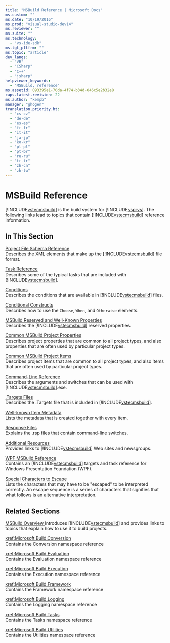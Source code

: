 ```yaml
---
title: "MSBuild Reference | Microsoft Docs"
ms.custom: ""
ms.date: "10/19/2016"
ms.prod: "visual-studio-dev14"
ms.reviewer: ""
ms.suite: ""
ms.technology: 
  - "vs-ide-sdk"
ms.tgt_pltfrm: ""
ms.topic: "article"
dev_langs: 
  - "VB"
  - "CSharp"
  - "C++"
  - "jsharp"
helpviewer_keywords: 
  - "MSBuild, reference"
ms.assetid: 093395e1-70da-4f74-b34d-046c5e2b32e8
caps.latest.revision: 22
ms.author: "kempb"
manager: "ghogen"
translation.priority.ht: 
  - "cs-cz"
  - "de-de"
  - "es-es"
  - "fr-fr"
  - "it-it"
  - "ja-jp"
  - "ko-kr"
  - "pl-pl"
  - "pt-br"
  - "ru-ru"
  - "tr-tr"
  - "zh-cn"
  - "zh-tw"
---
```

# MSBuild Reference
[!INCLUDE[vstecmsbuild](../extensibility/includes/vstecmsbuild_md.md)] is the build system for [!INCLUDE[vsprvs](../code-quality/includes/vsprvs_md.md)]. The following links lead to topics that contain [!INCLUDE[vstecmsbuild](../extensibility/includes/vstecmsbuild_md.md)] reference information.  
  
## In This Section  
 [Project File Schema Reference](../reference/msbuild-project-file-schema-reference.md)  
 Describes the XML elements that make up the [!INCLUDE[vstecmsbuild](../extensibility/includes/vstecmsbuild_md.md)] file format.  
  
 [Task Reference](../reference/msbuild-task-reference.md)  
 Describes some of the typical tasks that are included with [!INCLUDE[vstecmsbuild](../extensibility/includes/vstecmsbuild_md.md)].  
  
 [Conditions](../reference/msbuild-conditions.md)  
 Describes the conditions that are available in [!INCLUDE[vstecmsbuild](../extensibility/includes/vstecmsbuild_md.md)] files.  
  
 [Conditional Constructs](../reference/msbuild-conditional-constructs.md)  
 Describes how to use the `Choose`, `When`, and `Otherwise` elements.  
  
 [MSBuild Reserved and Well-Known Properties](../reference/msbuild-reserved-and-well-known-properties.md)  
 Describes the [!INCLUDE[vstecmsbuild](../extensibility/includes/vstecmsbuild_md.md)] reserved properties.  
  
 [Common MSBuild Project Properties](../reference/common-msbuild-project-properties.md)  
 Describes project properties that are common to all project types, and also properties that are often used by particular project types.  
  
 [Common MSBuild Project Items](../reference/common-msbuild-project-items.md)  
 Describes project items that are common to all project types, and also items that are often used by particular project types.  
  
 [Command-Line Reference](../reference/msbuild-command-line-reference.md)  
 Describes the arguments and switches that can be used with [!INCLUDE[vstecmsbuild](../extensibility/includes/vstecmsbuild_md.md)].exe.  
  
 [.Targets Files](../reference/msbuild-.targets-files.md)  
 Describes the .Targets file that is included in [!INCLUDE[vstecmsbuild](../extensibility/includes/vstecmsbuild_md.md)].  
  
 [Well-known Item Metadata](../reference/msbuild-well-known-item-metadata.md)  
 Lists the metadata that is created together with every item.  
  
 [Response Files](../reference/msbuild-response-files.md)  
 Explains the .rsp files that contain command-line switches.  
  
 [Additional Resources](../reference/additional-resources-for-msbuild.md)  
 Provides links to [!INCLUDE[vstecmsbuild](../extensibility/includes/vstecmsbuild_md.md)] Web sites and newsgroups.  
  
 [WPF MSBuild Reference](../reference/wpf-msbuild-reference.md)  
 Contains an [!INCLUDE[vstecmsbuild](../extensibility/includes/vstecmsbuild_md.md)] targets and task reference for Windows Presentation Foundation (WPF).  
  
 [Special Characters to Escape](../reference/special-characters-to-escape.md)  
 Lists the characters that may have to be "escaped" to be interpreted correctly. An escape sequence is a series of characters that signifies that what follows is an alternative interpretation.  
  
## Related Sections  
 [MSBuild Overview  ](https://www.microsoftonedoc.com/#/organizations/e6f6a65cf14f462597b64ac058dbe1d0/projects/3fedad16-eaf1-41a6-8f96-0c1949c68f32/containers/a3daf831-1c5f-4bbe-964d-503870caf874/tocpaths/d920ff78-3d00-482b-80a5-743ae3c8ab10/locales/en-US)
 Introduces [!INCLUDE[vstecmsbuild](../extensibility/includes/vstecmsbuild_md.md)] and provides links to topics that explain how to use it to build projects.  
  
 <xref:Microsoft.Build.Conversion>  
 Contains the Conversion namespace reference  
  
 <xref:Microsoft.Build.Evaluation>  
 Contains the Evaluation namespace reference  
  
 <xref:Microsoft.Build.Execution>  
 Contains the Execution namespace reference  
  
 <xref:Microsoft.Build.Framework>  
 Contains the Framework namespace reference  
  
 <xref:Microsoft.Build.Logging>  
 Contains the Logging namespace reference  
  
 <xref:Microsoft.Build.Tasks>  
 Contains the Tasks namespace reference  
  
 <xref:Microsoft.Build.Utilities>  
 Contains the Utilities namespace reference
